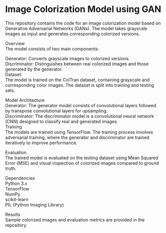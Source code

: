 # Image Colorization Model using GAN
This repository contains the code for an image colorization model based on Generative Adversarial Networks (GANs). The model takes grayscale images as input and generates corresponding colorized versions.

Overview <br />
The model consists of two main components: <br />

Generator: Converts grayscale images to colorized versions. <br />
Discriminator: Distinguishes between real colorized images and those generated by the generator. <br />
Dataset: <br />
The model is trained on the ColTran dataset, containing grayscale and corresponding color images. The dataset is split into training and testing sets. <br />

Model Architecture <br />
Generator: The generator model consists of convolutional layers followed by transpose convolutional layers for upsampling.  <br />
Discriminator: The discriminator model is a convolutional neural network (CNN) designed to classify real and generated images.  <br />
Training <br />
The models are trained using TensorFlow. The training process involves adversarial training, where the generator and discriminator are trained iteratively to improve performance.  <br />

Evaluation  <br />
The trained model is evaluated on the testing dataset using Mean Squared Error (MSE) and visual inspection of colorized images compared to ground truth. <br />

Dependencies <br />
Python 3.x   <br />
TensorFlow   <br />
NumPy        <br />
scikit-learn  <br />
PIL (Python Imaging Library) <br />

Results<br />
Sample colorized images and evaluation metrics are provided in the repository. <br />

